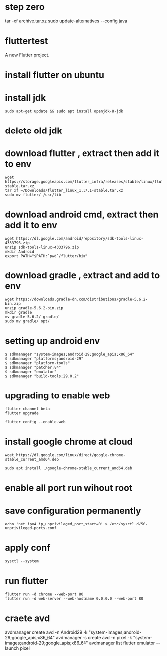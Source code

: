# step zero
tar -xf archive.tar.xz
sudo update-alternatives --config java

# fluttertest

A new Flutter project.


# install flutter on ubuntu
# install jdk

    sudo apt-get update && sudo apt install openjdk-8-jdk

# delete old jdk

# download flutter , extract then add it to env

    wget https://storage.googleapis.com/flutter_infra/releases/stable/linux/flutter_linux_1.17.1-stable.tar.xz
    tar xf ~/Downloads/flutter_linux_1.17.1-stable.tar.xz
    sudo mv flutter/ /usr/lib

# download android cmd, extract then add it to env

    wget https://dl.google.com/android/repository/sdk-tools-linux-4333796.zip
    unzip sdk-tools-linux-4333796.zip
    mkdir Android
    export PATH="$PATH:`pwd`/flutter/bin"

# download gradle , extract and add to env

    wget https://downloads.gradle-dn.com/distributions/gradle-5.6.2-bin.zip
    unzip gradle-5.6.2-bin.zip
    mkdir gradle
    mv gradle-5.6.2/ gradle/
    sudo mv gradle/ opt/

# setting up android env

    $ sdkmanager "system-images;android-29;google_apis;x86_64"
    $ sdkmanager "platforms;android-29"
    $ sdkmanager "platform-tools"
    $ sdkmanager "patcher;v4"
    $ sdkmanager "emulator"
    $ sdkmanager "build-tools;29.0.2"

# upgrading to enable web

    flutter channel beta
    flutter upgrade

    flutter config --enable-web

# install google chrome at cloud

    wget https://dl.google.com/linux/direct/google-chrome-stable_current_amd64.deb

    sudo apt install ./google-chrome-stable_current_amd64.deb

# enable all port run wihout root
# save configuration permanently    
    echo 'net.ipv4.ip_unprivileged_port_start=0' > /etc/sysctl.d/50-unprivileged-ports.conf
# apply conf
    sysctl --system

# run flutter 
    flutter run -d chrome --web-port 80
    flutter run -d web-server --web-hostname 0.0.0.0 --web-port 80
# craete avd
avdmanager create avd -n Android29 -k "system-images;android-29;google_apis;x86_64"
avdmanager -s create avd -n pixel -k "system-images;android-29;google_apis;x86_64"
avdmanager list
flutter emulator --launch pixel
